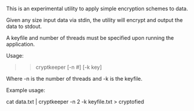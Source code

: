 This is an experimental utility to apply simple encryption schemes to data.

Given any size input data via stdin, the utility will encrypt and output the data to stdout.

A keyfile and number of threads must be specified upon running the application.

Usage:

>> cryptkeeper [-n #] [-k key]

Where -n is the number of threads and -k is the keyfile.

Example usage:

cat data.txt | cryptkeeper -n 2 -k keyfile.txt > cryptofied
